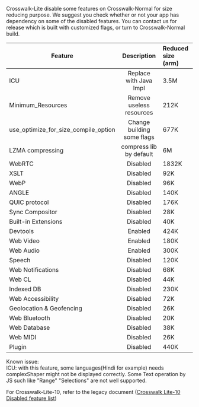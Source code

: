 Crosswalk-Lite disable some features on Crosswalk-Normal for size reducing purpose.
We suggest you check whether or not your app has dependency on some of the disabled features. You can contact us for release which is built with customized flags, or turn to Crosswalk-Normal build.
  

| Feature                             | Description                    | Reduced size (arm) |
| ----------------------------------- |:------------------------------:|:-------------------|
| ICU                                 | Replace with Java Impl         |  3.5M  |
| Minimum_Resources                   | Remove useless resources       |  212K  |
| use_optimize_for_size_compile_option| Change building some flags     |  677K  |
| LZMA compressing                    | compress lib by default        |  6M    |
| WebRTC                              | Disabled                       |  1832K |
| XSLT                                | Disabled                       |  92K   |
| WebP                                | Disabled                       |  96K   |
| ANGLE                               | Disabled                       |  140K  |
| QUIC protocol                       | Disabled                       |  176K  |
| Sync Compositor                     | Disabled                       |  28K   |
| Built-in Extensions                 | Disabled                       |  40K   |
| Devtools                            | Enabled                        |  424K  |
| Web Video                           | Enabled                        |  180K  |
| Web Audio                           | Enabled                        |  300K  |
| Speech                              | Disabled                       |  120K  |
| Web Notifications                   | Disabled                       |  68K   |
| Web CL                              | Disabled                       |  44K   |
| Indexed DB                          | Disabled                       |  230K  |
| Web Accessibility                   | Disabled                       |  72K   |
| Geolocation & Geofencing            | Disabled                       |  26K   |
| Web Bluetooth                       | Disabled                       |  20K   |
| Web Database                        | Disabled                       |  38K   |
| Web MIDI                            | Disabled                       |  26K   |
| Plugin                              | Disabled                       |  440K  |

Known issue:<br/>
ICU: with this feature, some languages(Hindi for example) needs complexShaper might not be displayed correctly. Some Text operation by JS such like "Range" "Selections" are not well supported.

For Crosswalk-Lite-10, refer to the legacy document ([Crosswalk Lite-10 Disabled feature list](/documentation/crosswalk_lite/lite_10_disabled_feature_list.html))
